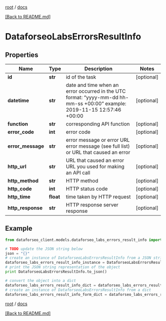 [root](./../ "root") / [docs](./ "docs")

[[Back to README.md]](./../README.md "[Back to README.md]")

# DataforseoLabsErrorsResultInfo

## Properties

Name | Type | Description | Notes
------------ | ------------- | ------------- | -------------
**id** | **str** | id of the task | [optional]
**datetime** | **str** | date and time when an error occurred in the UTC format: “yyyy-mm-dd hh-mm-ss +00:00” example: 2019-11-15 12:57:46 +00:00 | [optional]
**function** | **str** | corresponding API function | [optional]
**error_code** | **int** | error code | [optional]
**error_message** | **str** | error message or error URL error message (see full list) or URL that caused an error | [optional]
**http_url** | **str** | URL that caused an error URL you used for making an API call | [optional]
**http_method** | **str** | HTTP method | [optional]
**http_code** | **int** | HTTP status code | [optional]
**http_time** | **float** | time taken by HTTP request | [optional]
**http_response** | **str** | HTTP response server response | [optional]

## Example

```python
from dataforseo_client.models.dataforseo_labs_errors_result_info import DataforseoLabsErrorsResultInfo

# TODO update the JSON string below
json = "{}"
# create an instance of DataforseoLabsErrorsResultInfo from a JSON string
dataforseo_labs_errors_result_info_instance = DataforseoLabsErrorsResultInfo.from_json(json)
# print the JSON string representation of the object
print DataforseoLabsErrorsResultInfo.to_json()

# convert the object into a dict
dataforseo_labs_errors_result_info_dict = dataforseo_labs_errors_result_info_instance.to_dict()
# create an instance of DataforseoLabsErrorsResultInfo from a dict
dataforseo_labs_errors_result_info_form_dict = dataforseo_labs_errors_result_info.from_dict(dataforseo_labs_errors_result_info_dict)
```

  

[root](./../ "root") / [docs](./ "docs")

[[Back to README.md]](./../README.md "[Back to README.md]")